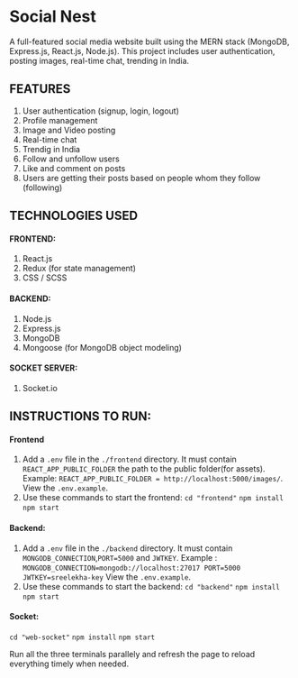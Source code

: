 # Social Nest

A full-featured social media website built using the MERN stack (MongoDB, Express.js, React.js, Node.js). This project includes user authentication, posting images, real-time chat, trending in India.

## FEATURES

1. User authentication (signup, login, logout)
2. Profile management
3. Image and Video posting
4. Real-time chat
5. Trendig in India
6. Follow and unfollow users
7. Like and comment on posts
8. Users are getting their posts based on people whom they follow (following)

## TECHNOLOGIES USED

#### FRONTEND:

1. React.js
2. Redux (for state management)
3. CSS / SCSS

#### BACKEND:

1. Node.js
2. Express.js
3. MongoDB
4. Mongoose (for MongoDB object modeling)

#### SOCKET SERVER:

1. Socket.io

## INSTRUCTIONS TO RUN:

#### Frontend

1. Add a `.env` file in the `./frontend` directory. It must contain `REACT_APP_PUBLIC_FOLDER` the path to the public folder(for assets). Example: `REACT_APP_PUBLIC_FOLDER = http://localhost:5000/images/`. View the `.env.example`.
2. Use these commands to start the frontend:
   `cd "frontend"`
   `npm install`
   `npm start`

#### Backend:

1. Add a `.env` file in the `./backend` directory. It must contain `MONGODB_CONNECTION`,`PORT=5000` and `JWTKEY`. Example :
   <code>MONGODB_CONNECTION=mongodb://localhost:27017
   PORT=5000
   JWTKEY=sreelekha-key</code>
   View the `.env.example`.
2. Use these commands to start the backend:
   `cd "backend"`
   `npm install`
   `npm start`

#### Socket:

`cd "web-socket"`
`npm install`
`npm start`

Run all the three terminals parallely and refresh the page to reload everything timely when needed.
